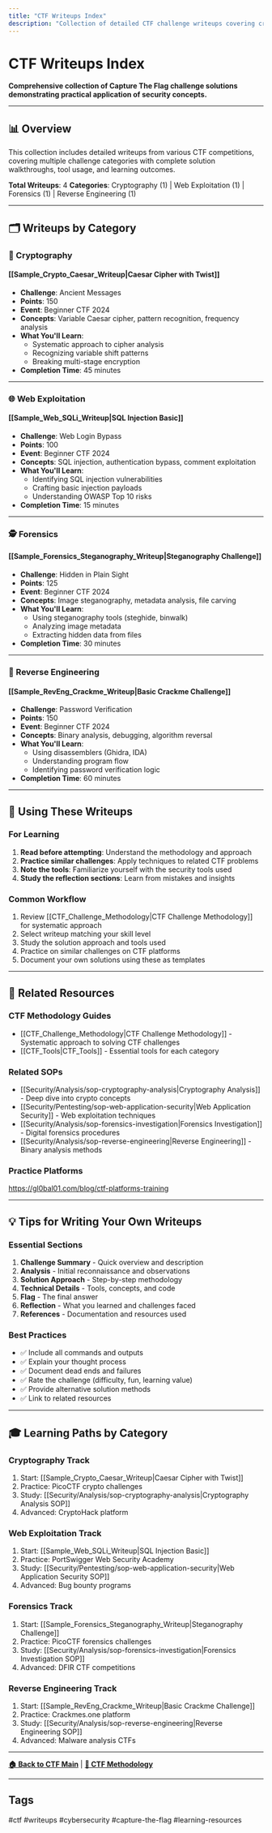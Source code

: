 ```yaml
---
title: "CTF Writeups Index"
description: "Collection of detailed CTF challenge writeups covering cryptography, web exploitation, forensics, and reverse engineering with step-by-step solutions."
---
```


# CTF Writeups Index

**Comprehensive collection of Capture The Flag challenge solutions demonstrating practical application of security concepts.**

---

## 📊 Overview

This collection includes detailed writeups from various CTF competitions, covering multiple challenge categories with complete solution walkthroughs, tool usage, and learning outcomes.

**Total Writeups**: 4
**Categories**: Cryptography (1) | Web Exploitation (1) | Forensics (1) | Reverse Engineering (1)

---

## 🗂️ Writeups by Category

### 🔐 Cryptography

#### [[Sample_Crypto_Caesar_Writeup|Caesar Cipher with Twist]]
- **Challenge**: Ancient Messages
- **Points**: 150
- **Event**: Beginner CTF 2024
- **Concepts**: Variable Caesar cipher, pattern recognition, frequency analysis
- **What You'll Learn**:
  - Systematic approach to cipher analysis
  - Recognizing variable shift patterns
  - Breaking multi-stage encryption
- **Completion Time**: 45 minutes

---

### 🌐 Web Exploitation

#### [[Sample_Web_SQLi_Writeup|SQL Injection Basic]]
- **Challenge**: Web Login Bypass
- **Points**: 100
- **Event**: Beginner CTF 2024
- **Concepts**: SQL injection, authentication bypass, comment exploitation
- **What You'll Learn**:
  - Identifying SQL injection vulnerabilities
  - Crafting basic injection payloads
  - Understanding OWASP Top 10 risks
- **Completion Time**: 15 minutes

---

### 🕵️ Forensics

#### [[Sample_Forensics_Steganography_Writeup|Steganography Challenge]]
- **Challenge**: Hidden in Plain Sight
- **Points**: 125
- **Event**: Beginner CTF 2024
- **Concepts**: Image steganography, metadata analysis, file carving
- **What You'll Learn**:
  - Using steganography tools (steghide, binwalk)
  - Analyzing image metadata
  - Extracting hidden data from files
- **Completion Time**: 30 minutes

---

### 🔧 Reverse Engineering

#### [[Sample_RevEng_Crackme_Writeup|Basic Crackme Challenge]]
- **Challenge**: Password Verification
- **Points**: 150
- **Event**: Beginner CTF 2024
- **Concepts**: Binary analysis, debugging, algorithm reversal
- **What You'll Learn**:
  - Using disassemblers (Ghidra, IDA)
  - Understanding program flow
  - Identifying password verification logic
- **Completion Time**: 60 minutes

---

## 🎯 Using These Writeups

### For Learning
1. **Read before attempting**: Understand the methodology and approach
2. **Practice similar challenges**: Apply techniques to related CTF problems
3. **Note the tools**: Familiarize yourself with the security tools used
4. **Study the reflection sections**: Learn from mistakes and insights

### Common Workflow
1. Review [[CTF_Challenge_Methodology|CTF Challenge Methodology]] for systematic approach
2. Select writeup matching your skill level
3. Study the solution approach and tools used
4. Practice on similar challenges on CTF platforms
5. Document your own solutions using these as templates

---

## 🔗 Related Resources

### CTF Methodology Guides
- [[CTF_Challenge_Methodology|CTF Challenge Methodology]] - Systematic approach to solving CTF challenges
- [[CTF_Tools|CTF_Tools]] - Essential tools for each category

### Related SOPs
- [[Security/Analysis/sop-cryptography-analysis|Cryptography Analysis]] - Deep dive into crypto concepts
- [[Security/Pentesting/sop-web-application-security|Web Application Security]] - Web exploitation techniques
- [[Security/Analysis/sop-forensics-investigation|Forensics Investigation]] - Digital forensics procedures
- [[Security/Analysis/sop-reverse-engineering|Reverse Engineering]] - Binary analysis methods

### Practice Platforms
https://gl0bal01.com/blog/ctf-platforms-training


---

## 💡 Tips for Writing Your Own Writeups

### Essential Sections
1. **Challenge Summary** - Quick overview and description
2. **Analysis** - Initial reconnaissance and observations
3. **Solution Approach** - Step-by-step methodology
4. **Technical Details** - Tools, concepts, and code
5. **Flag** - The final answer
6. **Reflection** - What you learned and challenges faced
7. **References** - Documentation and resources used

### Best Practices
- ✅ Include all commands and outputs
- ✅ Explain your thought process
- ✅ Document dead ends and failures
- ✅ Rate the challenge (difficulty, fun, learning value)
- ✅ Provide alternative solution methods
- ✅ Link to related resources

---

## 🎓 Learning Paths by Category

### Cryptography Track
1. Start: [[Sample_Crypto_Caesar_Writeup|Caesar Cipher with Twist]]
2. Practice: PicoCTF crypto challenges
3. Study: [[Security/Analysis/sop-cryptography-analysis|Cryptography Analysis SOP]]
4. Advanced: CryptoHack platform

### Web Exploitation Track
1. Start: [[Sample_Web_SQLi_Writeup|SQL Injection Basic]]
2. Practice: PortSwigger Web Security Academy
3. Study: [[Security/Pentesting/sop-web-application-security|Web Application Security SOP]]
4. Advanced: Bug bounty programs

### Forensics Track
1. Start: [[Sample_Forensics_Steganography_Writeup|Steganography Challenge]]
2. Practice: PicoCTF forensics challenges
3. Study: [[Security/Analysis/sop-forensics-investigation|Forensics Investigation SOP]]
4. Advanced: DFIR CTF competitions

### Reverse Engineering Track
1. Start: [[Sample_RevEng_Crackme_Writeup|Basic Crackme Challenge]]
2. Practice: Crackmes.one platform
3. Study: [[Security/Analysis/sop-reverse-engineering|Reverse Engineering SOP]]
4. Advanced: Malware analysis CTFs

---

**[🏠 Back to CTF Main](../README.md)** | **[📖 CTF Methodology](../CTF_Challenge_Methodology.md)**

---

## Tags
#ctf #writeups #cybersecurity #capture-the-flag #learning-resources
